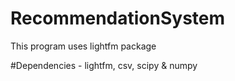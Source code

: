 # RecommendationSystem
This program uses lightfm package 

#Dependencies -  lightfm, csv, scipy & numpy
